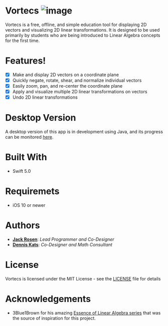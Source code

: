 # Vortecs ![image](https://user-images.githubusercontent.com/3473945/56632298-23175480-6627-11e9-8cb3-28e8b02294fd.png)

Vortecs is a free, offline, and simple education tool for displaying 2D vectors and visualizing 2D linear transformations. It is designed to be used primarily by students who are being introduced to Linear Algebra concepts for the first time.

# Features!
  - [x] Make and display 2D vectors on a coordinate plane
  - [x] Quickly negate, rotate, shear, and normalize individual vectors
  - [x] Easily zoom, pan, and re-center the coordinate plane
  - [x] Apply and visualize multiple 2D linear transformations on vectors
  - [x] Undo 2D linear transformations
 
# Desktop Version
A desktop version of this app is in development using Java, and its progress can be monitored [here](https://github.com/denk0403/Grapher-2.0).

# Built With
- Swift 5.0

# Requiremets 
- iOS 10 or newer

# Authors
- [**Jack Rosen**](https://github.com/jrosen081): *Lead Programmer and Co-Designer*
- [**Dennis Kats**](https://github.com/denk0403): *Co-Designer and Math Consultant*

# License
Vortecs is licensed under the MIT License - see the [LICENSE](https://raw.githubusercontent.com/jrosen081/Vector/master/LICENSE) file for details

# Acknowledgements
- 3Blue1Brown for his amazing [Essence of Linear Algebra series](https://www.youtube.com/playlist?list=PLZHQObOWTQDPD3MizzM2xVFitgF8hE_ab) that was the source of inspiration for this project.



